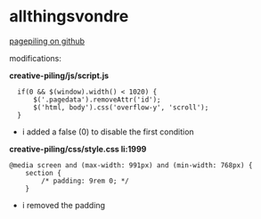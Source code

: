 # allthingsvondre

[pagepiling on github](https://github.com/alvarotrigo/pagePiling.js)

modifications:

**creative-piling/js/script.js**
```
  if(0 && $(window).width() < 1020) {
      $('.pagedata').removeAttr('id');
      $('html, body').css('overflow-y', 'scroll');
  }
```
- i added a false (0) to disable the first condition

**creative-piling/css/style.css li:1999**
```
@media screen and (max-width: 991px) and (min-width: 768px) {
    section {
        /* padding: 9rem 0; */
    }
```
- i removed the padding